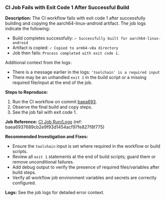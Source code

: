 ### CI Job Fails with Exit Code 1 After Successful Build

**Description:**
The CI workflow fails with exit code 1 after successfully building and copying the aarch64-linux-android artifact. The job logs indicate the following:

- Build completes successfully: `✓ Successfully built for aarch64-linux-android`
- Artifact is copied: `✓ Copied to arm64-v8a directory`
- Job then fails: `Process completed with exit code 1.`

Additional context from the logs:
- There is a message earlier in the logs: `'toolchain' is a required input`
- There may be an unhandled `exit 1` in the build script or a missing required file/input at the end of the job.

**Steps to Reproduce:**
1. Run the CI workflow on commit [baea693](https://github.com/Gameaday/ia-get-cli/tree/baea6937689cb2e9f93d1454acf97fe827f8f775).
2. Observe the final build and copy steps.
3. See the job fail with exit code 1.

**Job Reference:**
[CI Job Run/Logs](https://github.com/Gameaday/ia-get-cli/actions/runs/18048490006/job/51364956097) (ref: baea6937689cb2e9f93d1454acf97fe827f8f775)

**Recommended Investigation and Fixes:**
- Ensure the `toolchain` input is set where required in the workflow or build scripts.
- Review all `exit 1` statements at the end of build scripts; guard them or remove unconditional failures.
- Add debug output to verify the presence of required files/variables after build steps.
- Verify all workflow job environment variables and secrets are correctly configured.

**Logs:**
See the job logs for detailed error context.